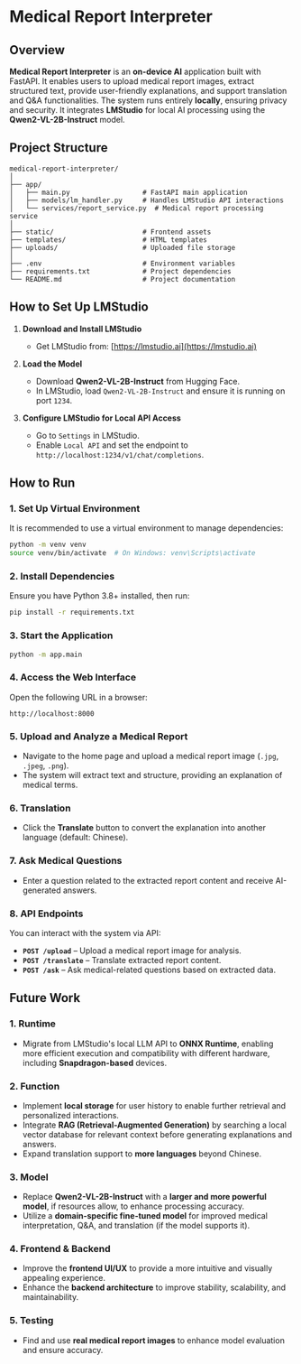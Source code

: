 # Medical Report Interpreter

## Overview
**Medical Report Interpreter** is an **on-device AI** application built with FastAPI. It enables users to upload medical report images, extract structured text, provide user-friendly explanations, and support translation and Q&A functionalities. The system runs entirely **locally**, ensuring privacy and security. It integrates **LMStudio** for local AI processing using the **Qwen2-VL-2B-Instruct** model.

## Project Structure
```
medical-report-interpreter/
│
├── app/
│   ├── main.py                  # FastAPI main application
│   ├── models/lm_handler.py     # Handles LMStudio API interactions
│   └── services/report_service.py  # Medical report processing service
│
├── static/                      # Frontend assets
├── templates/                   # HTML templates
├── uploads/                     # Uploaded file storage
│
├── .env                         # Environment variables
├── requirements.txt             # Project dependencies
└── README.md                    # Project documentation
```

## How to Set Up LMStudio
1. **Download and Install LMStudio**
   - Get LMStudio from: [https://lmstudio.ai](https://lmstudio.ai)

2. **Load the Model**
   - Download **Qwen2-VL-2B-Instruct** from Hugging Face.
   - In LMStudio, load `Qwen2-VL-2B-Instruct` and ensure it is running on port `1234`.

3. **Configure LMStudio for Local API Access**
   - Go to `Settings` in LMStudio.
   - Enable `Local API` and set the endpoint to `http://localhost:1234/v1/chat/completions`.

## How to Run

### 1. Set Up Virtual Environment

It is recommended to use a virtual environment to manage dependencies:

```bash
python -m venv venv
source venv/bin/activate  # On Windows: venv\Scripts\activate
```

### 2. Install Dependencies

Ensure you have Python 3.8+ installed, then run:

```bash
pip install -r requirements.txt
```

### 3. Start the Application

```bash
python -m app.main
```

### 4. Access the Web Interface

Open the following URL in a browser:

```
http://localhost:8000
```

### 5. Upload and Analyze a Medical Report

- Navigate to the home page and upload a medical report image (`.jpg`, `.jpeg`, `.png`).
- The system will extract text and structure, providing an explanation of medical terms.

### 6. Translation

- Click the **Translate** button to convert the explanation into another language (default: Chinese).

### 7. Ask Medical Questions

- Enter a question related to the extracted report content and receive AI-generated answers.

### 8. API Endpoints

You can interact with the system via API:

- **`POST /upload`** – Upload a medical report image for analysis.
- **`POST /translate`** – Translate extracted report content.
- **`POST /ask`** – Ask medical-related questions based on extracted data.


## Future Work
### 1. **Runtime**
- Migrate from LMStudio's local LLM API to **ONNX Runtime**, enabling more efficient execution and compatibility with different hardware, including **Snapdragon-based** devices.

### 2. Function
- Implement **local storage** for user history to enable further retrieval and personalized interactions.
- Integrate **RAG (Retrieval-Augmented Generation)** by searching a local vector database for relevant context before generating explanations and answers.
- Expand translation support to **more languages** beyond Chinese.

### 3. Model
- Replace **Qwen2-VL-2B-Instruct** with a **larger and more powerful model**, if resources allow, to enhance processing accuracy.
- Utilize a **domain-specific fine-tuned model** for improved medical interpretation, Q&A, and translation (if the model supports it).

### 4. Frontend & Backend
- Improve the **frontend UI/UX** to provide a more intuitive and visually appealing experience.
- Enhance the **backend architecture** to improve stability, scalability, and maintainability.

### 5. Testing
- Find and use **real medical report images** to enhance model evaluation and ensure accuracy.
